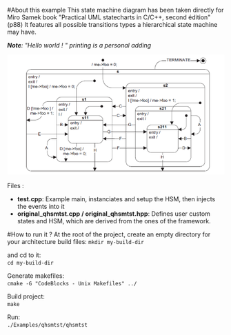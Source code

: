 #About this example
This state machine diagram has been taken directly for Miro Samek book "Practical UML statecharts in C/C++, second édition" (p88)
It features all possible transitions types a hierarchical state machine may have.

***Note**: "Hello world ! " printing is a personal adding*

![Miro Samek example HSM](./qhsmtst.PNG)

Files :
- **test.cpp**: Example main, instanciates and setup the HSM, then injects the events into it
- **original_qhsmtst.cpp / original_qhsmtst.hpp**: Defines user custom states and HSM, which are derived from the ones of the framework.

#How to run it ?
At the root of the project, create an empty directory for your architecture build files:
`mkdir my-build-dir`

and cd to it:  
``` cd my-build-dir ```

Generate makefiles:  
``` cmake -G "CodeBlocks - Unix Makefiles" ../ ```

Build project:  
``` make ```

Run:  
``` ./Examples/qhsmtst/qhsmtst ```
